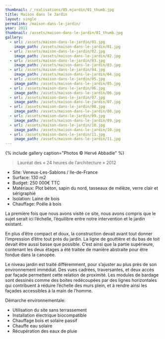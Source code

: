 ```yaml
---
thumbnail: /_realisations/05.mjardin/01_thumb.jpg
title: Maison dans le Jardin
layout: single
permalink: /maison-dans-le-jardin/
year: 2011
thumbnail: /assets/maison-dans-le-jardin/01_thumb.jpg
gallery: 
  - url: /assets/maison-dans-le-jardin/01.jpg
    image_path: /assets/maison-dans-le-jardin/01.jpg
  - url: /assets/maison-dans-le-jardin/02.jpg
    image_path: /assets/maison-dans-le-jardin/02.jpg
  - url: /assets/maison-dans-le-jardin/03.jpg
    image_path: /assets/maison-dans-le-jardin/03.jpg
  - url: /assets/maison-dans-le-jardin/04.jpg
    image_path: /assets/maison-dans-le-jardin/04.jpg
  - url: /assets/maison-dans-le-jardin/05.jpg
    image_path: /assets/maison-dans-le-jardin/05.jpg
  - url: /assets/maison-dans-le-jardin/06.jpg
    image_path: /assets/maison-dans-le-jardin/06.jpg
  - url: /assets/maison-dans-le-jardin/07.jpg
    image_path: /assets/maison-dans-le-jardin/07.jpg
  - url: /assets/maison-dans-le-jardin/08.jpg
    image_path: /assets/maison-dans-le-jardin/08.jpg
  - url: /assets/maison-dans-le-jardin/09.jpg
    image_path: /assets/maison-dans-le-jardin/09.jpg
  - url: /assets/maison-dans-le-jardin/10.jpg
    image_path: /assets/maison-dans-le-jardin/10.jpg
  - url: /assets/maison-dans-le-jardin/11.jpg
    image_path: /assets/maison-dans-le-jardin/11.jpg
---
```


{% include gallery caption="Photos © Hervé Abbadie" %}


> Lauréat des « 24 heures de l’architecture » 2012

  * Site: Veneux-Les-Sablons / Ile-de-France
  * Surface: 130  m2
  * Budget: 250 000€ TTC
  * Matériaux: Plot béton, sapin du nord, tasseaux de mélèze, verre clair et sérigraphié
  * Isolation: Laine de bois
  * Chauffage: Poêle à bois

La première fois que nous avons visité ce site, nous avons compris que le sujet serait ici l’échelle, l’équilibre entre notre intervention et le jardin existant.

En plus d’être compact et doux, la construction devait avant tout donner l’impression d’être tout près du jardin. La ligne de gouttière et du bas de toit devait être aussi basse que possible. C’est ainsi que la partie supérieure, contenant les deux étages a été traitée de manière abstraite pour être fondue dans la canopée.

Le niveau jardin est traité différemment, pour s’ajuster au plus près de son environnement immédiat. Des vues cadrées, traversantes, et deux accès par façade permettent cette relation de proximité. Les modules de bardage sont dessinés comme des boites redécoupées par des lignes horizontales qui contribuent à réduire l’échelle des murs plein, et à rendre ainsi les façades accessibles à la main de l’homme.

Démarche environnementale:
  * Utilisation du site sans terrassement 
  * Installation électrique biocompatible 
  * Chauffage bois et solaire passif 
  * Chauffe eau solaire
  * Récupération des eaux de pluie
